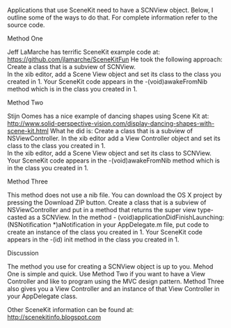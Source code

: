 
Applications that use SceneKit need to have a SCNView object.  Below, I outline some of the ways to do that.  For complete information refer to the source code.

Method One

Jeff LaMarche has terrific SceneKit example code at: https://github.com/jlamarche/SceneKitFun  He took the following approach: 
Create a class that is a subview of SCNView.  
In the xib editor, add a Scene View object and set its class to the class you created in 1. 
Your SceneKit code appears in the -(void)awakeFromNib method which is in the class you created in 1.

Method Two

Stijn Oomes has a nice example of dancing shapes using Scene Kit at: 
http://www.solid-perspective-vision.com/display-dancing-shapes-with-scene-kit.html  What he did is: 
Create a class that is a subview of NSViewController. 
In the xib editor add a View Controller object and set its class to the class you created in 1.  
In the xib editor, add a Scene View object and set its class to SCNView.  
Your SceneKit code appears in the -(void)awakeFromNib method which is in the class you created in 1.

Method Three

This method does not use a nib file.  You can download the OS X project by pressing the Download ZIP button.
Create a class that is a subview of NSViewController and put in a method that returns the super view type-casted as a SCNView.
In the method - (void)applicationDidFinishLaunching:(NSNotification *)aNotification in your AppDelegate.m file, put code to create an instance of the class you created in 1.
Your SceneKit code appears in the -(id) init method in the class you created in 1.

Discussion

The method you use for creating a SCNView object is up to you.  Mehod One is simple and quick.  Use Method Two if you want to have a View Controller and like to program using the MVC design pattern.  Method Three also gives you a View Controller and an instance of that View Controller in your AppDelegate class.

Other SceneKit information can be found at: http://scenekitinfo.blogspot.com
